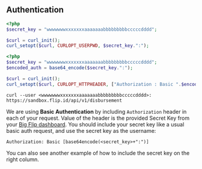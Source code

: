 ## Authentication

```php
<?php
$secret_key = "wwwwwwwxxxxxxxaaaaaaabbbbbbbbbcccccdddd";

$curl = curl_init();
curl_setopt($curl, CURLOPT_USERPWD, $secret_key.":");
```


```php
<?php 
$secret_key = "wwwwwwwxxxxxxxaaaaaaabbbbbbbbbcccccdddd";
$encoded_auth = base64_encode($secret_key.":");

$curl = curl_init();
curl_setopt($curl, CURLOPT_HTTPHEADER, ["Authorization : Basic ".$encoded_auth]);
```


```shell
curl --user <wwwwwwwxxxxxxxaaaaaaabbbbbbbbbcccccdddd>: https://sandbox.flip.id/api/v1/disbursement
```


We are using **Basic Authentication** by including `Authorization` header in each of your request. Value of the header is the provided Secret Key from your <a href="https://big.flip.id/api-info" target="_blank">Big Flip dashboard</a>. You should include your secret key like a usual basic auth request, and use the secret key as the username:

`Authorization: Basic [base64encode(<secret_key>+":")]`

You can also see another example of how to include the secret key on the right column.

